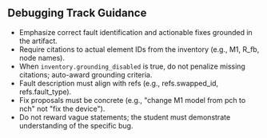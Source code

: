 ## Debugging Track Guidance

- Emphasize correct fault identification and actionable fixes grounded in the artifact.
- Require citations to actual element IDs from the inventory (e.g., M1, R_fb, node names).
- When `inventory.grounding_disabled` is true, do not penalize missing citations; auto-award grounding criteria.
- Fault description must align with refs (e.g., refs.swapped_id, refs.fault_type).
- Fix proposals must be concrete (e.g., "change M1 model from pch to nch" not "fix the device").
- Do not reward vague statements; the student must demonstrate understanding of the specific bug.
